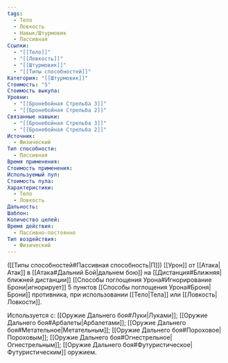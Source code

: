 ```yaml
---
tags:
  - Тело
  - Ловкость
  - Навык/Штурмовик
  - Пассивная
Ссылки:
  - "[[Тело]]"
  - "[[Ловкость]]"
  - "[[Штурмовик]]"
  - "[[Типы способностей]]"
Категория: "[[Штурмовик]]"
Стоимость: "5"
Стоимость выкупа: 
Уровни:
  - "[[Бронебойная Стрельба 3]]"
  - "[[Бронебойная Стрельба 2]]"
Связанные навыки:
  - "[[Бронебойная Стрельба 3]]"
  - "[[Бронебойная Стрельба 2]]"
Источник:
  - Физический
Тип способности:
  - Пассивная
Время применения: 
Стоимость применения: 
Используемый пул: 
Стоимость пула: 
Характеристики:
  - Тело
  - Ловкость
Дальность: 
Шаблон: 
Количество целей: 
Время действия:
  - Пассивно-постоянно
Тип воздействия:
  - Физический
---
```

([[Типы способностей#Пассивная способность|П]]) [[Урон]] от [[Атака|Атак]] в [[Атака#Дальний Бой|дальнем бою]] на [[Дистанция#Ближняя|ближней дистанции]] [[Способы поглощения Урона#Игнорирование Брони|игнорирует]] 5 пунктов [[Способы поглощения Урона#Броня|Брони]] противника, при использовании [[Тело|Тела]] или [[Ловкость|Ловкости]].

Используется с: [[Оружие Дальнего боя#Луки|Луками]]; [[Оружие Дальнего боя#Арбалеты|Арбалетами]]; [[Оружие Дальнего боя#Метательное|Метательным]]; [[Оружие Дальнего боя#Пороховое|Пороховым]]; [[Оружие Дальнего боя#Огнестрельное|Огнестрельным]]; [[Оружие Дальнего боя#Футуристическое|Футуристическим]] оружием.
